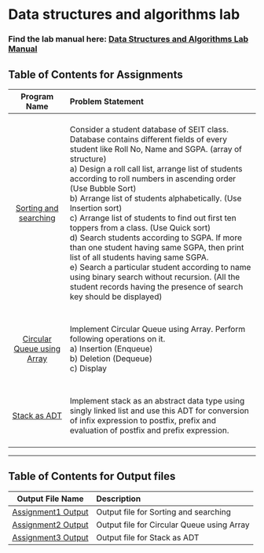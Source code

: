 # Data structures and algorithms lab

### Find the lab manual here: [Data Structures and Algorithms Lab Manual](DSAL.pdf)

## Table of Contents for Assignments

|               Program Name                | Problem Statement                                                                                                                                                                                                                                                                                                                                                                                                                                                                                                                                                                                                                                                                                                                                                                |
| :---------------------------------------: | :------------------------------------------------------------------------------------------------------------------------------------------------------------------------------------------------------------------------------------------------------------------------------------------------------------------------------------------------------------------------------------------------------------------------------------------------------------------------------------------------------------------------------------------------------------------------------------------------------------------------------------------------------------------------------------------------------------------------------------------------------------------------------- |
|   [Sorting and searching](Assignment1)    | <br>Consider a student database of SEIT class. Database contains different fields of every student like Roll No, Name and SGPA. (array of structure) <br> a) Design a roll call list, arrange list of students according to roll numbers in ascending order (Use Bubble Sort) <br> b) Arrange list of students alphabetically. (Use Insertion sort) <br> c) Arrange list of students to find out first ten toppers from a class. (Use Quick sort) <br> d) Search students according to SGPA. If more than one student having same SGPA, then print list of all students having same SGPA. <br> e) Search a particular student according to name using binary search without recursion. (All the student records having the presence of search key should be displayed) <br> <br> |
| [Circular Queue using Array](Assignment2) | <br> Implement Circular Queue using Array. Perform following operations on it. <br> a) Insertion (Enqueue) <br> b) Deletion (Dequeue) <br> c) Display <br> <br>                                                                                                                                                                                                                                                                                                                                                                                                                                                                                                                                                                                                                  |
|        [Stack as ADT](Assignment3)        | <br> Implement stack as an abstract data type using singly linked list and use this ADT for conversion of infix expression to postfix, prefix and evaluation of postfix and prefix expression. <br> <br>                                                                                                                                                                                                                                                                                                                                                                                                                                                                                                                                                                         |

<hr>

## Table of Contents for Output files

|               Output File Name               | Description                                |
| :------------------------------------------: | :----------------------------------------- |
| [Assignment1 Output](Assignment1/output.txt) | Output file for Sorting and searching      |
| [Assignment2 Output](Assignment2/output.txt) | Output file for Circular Queue using Array |
| [Assignment3 Output](Assignment3/output.txt) | Output file for Stack as ADT               |
